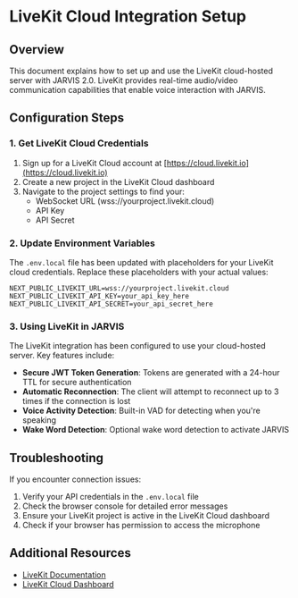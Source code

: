 # LiveKit Cloud Integration Setup

## Overview

This document explains how to set up and use the LiveKit cloud-hosted server with JARVIS 2.0. LiveKit provides real-time audio/video communication capabilities that enable voice interaction with JARVIS.

## Configuration Steps

### 1. Get LiveKit Cloud Credentials

1. Sign up for a LiveKit Cloud account at [https://cloud.livekit.io](https://cloud.livekit.io)
2. Create a new project in the LiveKit Cloud dashboard
3. Navigate to the project settings to find your:
   - WebSocket URL (wss://yourproject.livekit.cloud)
   - API Key
   - API Secret

### 2. Update Environment Variables

The `.env.local` file has been updated with placeholders for your LiveKit cloud credentials. Replace these placeholders with your actual values:

```
NEXT_PUBLIC_LIVEKIT_URL=wss://yourproject.livekit.cloud
NEXT_PUBLIC_LIVEKIT_API_KEY=your_api_key_here
NEXT_PUBLIC_LIVEKIT_API_SECRET=your_api_secret_here
```

### 3. Using LiveKit in JARVIS

The LiveKit integration has been configured to use your cloud-hosted server. Key features include:

- **Secure JWT Token Generation**: Tokens are generated with a 24-hour TTL for secure authentication
- **Automatic Reconnection**: The client will attempt to reconnect up to 3 times if the connection is lost
- **Voice Activity Detection**: Built-in VAD for detecting when you're speaking
- **Wake Word Detection**: Optional wake word detection to activate JARVIS

## Troubleshooting

If you encounter connection issues:

1. Verify your API credentials in the `.env.local` file
2. Check the browser console for detailed error messages
3. Ensure your LiveKit project is active in the LiveKit Cloud dashboard
4. Check if your browser has permission to access the microphone

## Additional Resources

- [LiveKit Documentation](https://docs.livekit.io)
- [LiveKit Cloud Dashboard](https://cloud.livekit.io)